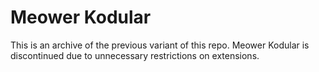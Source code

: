 # Meower Kodular
This is an archive of the previous variant of this repo. Meower Kodular is discontinued due to unnecessary restrictions on extensions. 
